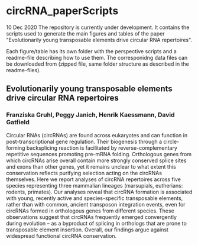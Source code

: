 # circRNA_paperScripts
10 Dec 2020
The repository is currently under development. It contains the scripts used to generate the main figures and tables of the paper "Evolutionarily young transposable elements drive circular RNA repertoires".

Each figure/table has its own folder with the perspective scripts and a readme-file describing how to use them. The corresponidng data files can be downloaded from <add link> (zipped file, same folder structure as described in the readme-files).
  

## Evolutionarily young transposable elements drive circular RNA repertoires

### Franziska Gruhl, Peggy Janich, Henrik Kaessmann, David Gatfield

Circular RNAs (circRNAs) are found across eukaryotes and can function in post-transcriptional gene regulation. Their biogenesis through a circle-forming backsplicing reaction is facilitated by reverse-complementary repetitive sequences promoting pre-mRNA folding. Orthologous genes from which circRNAs arise overall contain more strongly conserved splice sites and exons than other genes, yet it remains unclear to what extent this conservation reflects purifying selection acting on the circRNAs themselves. Here we report analyses of circRNA repertoires across five species representing three mammalian lineages (marsupials, eutherians: rodents, primates). Our analyses reveal that circRNA formation is associated with young, recently active and species-specific transposable elements, rather than with common, ancient transposon integration events, even for circRNAs formed in orthologous genes from different species. These observations suggest that circRNAs frequently emerged convergently during evolution – as a byproduct of splicing in orthologs that are prone to transposable element insertion. Overall, our findings argue against widespread functional circRNA conservation.
